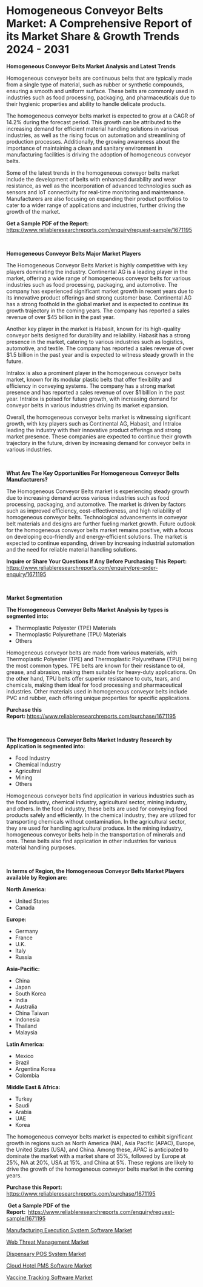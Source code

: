 <p><h1>Homogeneous Conveyor Belts Market: A Comprehensive Report of its Market Share & Growth Trends 2024 - 2031</h1></p><p><strong>Homogeneous Conveyor Belts Market Analysis and Latest Trends</strong></p>
<p><p>Homogeneous conveyor belts are continuous belts that are typically made from a single type of material, such as rubber or synthetic compounds, ensuring a smooth and uniform surface. These belts are commonly used in industries such as food processing, packaging, and pharmaceuticals due to their hygienic properties and ability to handle delicate products.</p><p>The homogeneous conveyor belts market is expected to grow at a CAGR of 14.2% during the forecast period. This growth can be attributed to the increasing demand for efficient material handling solutions in various industries, as well as the rising focus on automation and streamlining of production processes. Additionally, the growing awareness about the importance of maintaining a clean and sanitary environment in manufacturing facilities is driving the adoption of homogeneous conveyor belts.</p><p>Some of the latest trends in the homogeneous conveyor belts market include the development of belts with enhanced durability and wear resistance, as well as the incorporation of advanced technologies such as sensors and IoT connectivity for real-time monitoring and maintenance. Manufacturers are also focusing on expanding their product portfolios to cater to a wider range of applications and industries, further driving the growth of the market.</p></p>
<p><strong>Get a Sample PDF of the Report:&nbsp;</strong> <a href="https://www.reliableresearchreports.com/enquiry/request-sample/1671195">https://www.reliableresearchreports.com/enquiry/request-sample/1671195</a></p>
<p>&nbsp;</p>
<p><strong>Homogeneous Conveyor Belts Major Market Players</strong></p>
<p><p>The Homogeneous Conveyor Belts Market is highly competitive with key players dominating the industry. Continental AG is a leading player in the market, offering a wide range of homogeneous conveyor belts for various industries such as food processing, packaging, and automotive. The company has experienced significant market growth in recent years due to its innovative product offerings and strong customer base. Continental AG has a strong foothold in the global market and is expected to continue its growth trajectory in the coming years. The company has reported a sales revenue of over $45 billion in the past year.</p><p>Another key player in the market is Habasit, known for its high-quality conveyor belts designed for durability and reliability. Habasit has a strong presence in the market, catering to various industries such as logistics, automotive, and textile. The company has reported a sales revenue of over $1.5 billion in the past year and is expected to witness steady growth in the future.</p><p>Intralox is also a prominent player in the homogeneous conveyor belts market, known for its modular plastic belts that offer flexibility and efficiency in conveying systems. The company has a strong market presence and has reported a sales revenue of over $1 billion in the past year. Intralox is poised for future growth, with increasing demand for conveyor belts in various industries driving its market expansion.</p><p>Overall, the homogeneous conveyor belts market is witnessing significant growth, with key players such as Continental AG, Habasit, and Intralox leading the industry with their innovative product offerings and strong market presence. These companies are expected to continue their growth trajectory in the future, driven by increasing demand for conveyor belts in various industries.</p></p>
<p>&nbsp;</p>
<p><strong>What Are The Key Opportunities For Homogeneous Conveyor Belts Manufacturers?</strong></p>
<p><p>The Homogeneous Conveyor Belts market is experiencing steady growth due to increasing demand across various industries such as food processing, packaging, and automotive. The market is driven by factors such as improved efficiency, cost-effectiveness, and high reliability of homogeneous conveyor belts. Technological advancements in conveyor belt materials and designs are further fueling market growth. Future outlook for the homogeneous conveyor belts market remains positive, with a focus on developing eco-friendly and energy-efficient solutions. The market is expected to continue expanding, driven by increasing industrial automation and the need for reliable material handling solutions.</p></p>
<p><strong>Inquire or Share Your Questions If Any Before Purchasing This Report:</strong> <a href="https://www.reliableresearchreports.com/enquiry/pre-order-enquiry/1671195">https://www.reliableresearchreports.com/enquiry/pre-order-enquiry/1671195</a></p>
<p>&nbsp;</p>
<p><strong>Market Segmentation</strong></p>
<p><strong>The Homogeneous Conveyor Belts Market Analysis by types is segmented into:</strong></p>
<p><ul><li>Thermoplastic Polyester (TPE) Materials</li><li>Thermoplastic Polyurethane (TPU) Materials</li><li>Others</li></ul></p>
<p><p>Homogeneous conveyor belts are made from various materials, with Thermoplastic Polyester (TPE) and Thermoplastic Polyurethane (TPU) being the most common types. TPE belts are known for their resistance to oil, grease, and abrasion, making them suitable for heavy-duty applications. On the other hand, TPU belts offer superior resistance to cuts, tears, and chemicals, making them ideal for food processing and pharmaceutical industries. Other materials used in homogeneous conveyor belts include PVC and rubber, each offering unique properties for specific applications.</p></p>
<p><strong>Purchase this Report:&nbsp;</strong><a href="https://www.reliableresearchreports.com/purchase/1671195">https://www.reliableresearchreports.com/purchase/1671195</a></p>
<p>&nbsp;</p>
<p><strong>The Homogeneous Conveyor Belts Market Industry Research by Application is segmented into:</strong></p>
<p><ul><li>Food Industry</li><li>Chemical Industry</li><li>Agricultral</li><li>Mining</li><li>Others</li></ul></p>
<p><p>Homogeneous conveyor belts find application in various industries such as the food industry, chemical industry, agricultural sector, mining industry, and others. In the food industry, these belts are used for conveying food products safely and efficiently. In the chemical industry, they are utilized for transporting chemicals without contamination. In the agricultural sector, they are used for handling agricultural produce. In the mining industry, homogeneous conveyor belts help in the transportation of minerals and ores. These belts also find application in other industries for various material handling purposes.</p></p>
<p>&nbsp;</p>
<p><strong>In terms of Region, the Homogeneous Conveyor Belts Market Players available by Region are:</strong></p>
<p>
    <p> <strong> North America: </strong>
        <ul>
            <li>United States</li>
            <li>Canada</li>
        </ul>
        </p> 
    <p> <strong> Europe: </strong>
        <ul>
            <li>Germany</li>
            <li>France</li>
            <li>U.K.</li>
            <li>Italy</li>
            <li>Russia</li>
        </ul>
        </p> 
    <p> <strong> Asia-Pacific: </strong>
        <ul>
            <li>China</li>
            <li>Japan</li>
            <li>South Korea</li>
            <li>India</li>
            <li>Australia</li>
            <li>China Taiwan</li>
            <li>Indonesia</li>
            <li>Thailand</li>
            <li>Malaysia</li>
        </ul>
        </p> 
    <p> <strong> Latin America: </strong>
        <ul>
            <li>Mexico</li>
            <li>Brazil</li>
            <li>Argentina Korea</li>
            <li>Colombia</li>
        </ul>
        </p> 
    <p> <strong> Middle East & Africa: </strong>
        <ul>
            <li>Turkey</li>
            <li>Saudi</li>
            <li>Arabia</li>
            <li>UAE</li>
            <li>Korea</li>
        </ul>
    </p>
    </p>
<p><p>The homogeneous conveyor belts market is expected to exhibit significant growth in regions such as North America (NA), Asia Pacific (APAC), Europe, the United States (USA), and China. Among these, APAC is anticipated to dominate the market with a market share of 35%, followed by Europe at 25%, NA at 20%, USA at 15%, and China at 5%. These regions are likely to drive the growth of the homogeneous conveyor belts market in the coming years.</p></p>
<p><strong>Purchase this Report: </strong><a href="https://www.reliableresearchreports.com/purchase/1671195">https://www.reliableresearchreports.com/purchase/1671195</a></p>
<p>&nbsp;<strong>Get a Sample PDF of the Report:&nbsp;&nbsp;</strong><a href="https://www.reliableresearchreports.com/enquiry/request-sample/1671195">https://www.reliableresearchreports.com/enquiry/request-sample/1671195</a></p>
<p><strong></strong></p>
<p><p><a href="https://medium.com/@jeromekling1967/manufacturing-execution-system-software-market-exploring-market-share-market-trends-and-future-4256de526def">Manufacturing Execution System Software Market</a></p><p><a href="https://medium.com/@isomgleason/web-threat-management-market-insights-into-market-cagr-market-trends-and-growth-strategies-8c41fdcf4059">Web Threat Management Market</a></p><p><a href="https://medium.com/@jeromekling1967/dispensary-pos-system-market-size-market-outlook-and-market-forecast-2024-to-2031-0d0b701b9f6f">Dispensary POS System Market</a></p><p><a href="https://medium.com/@isomgleason/cloud-hotel-pms-software-market-outlook-industry-overview-and-forecast-2024-to-2031-8de7ed2b8628">Cloud Hotel PMS Software Market</a></p><p><a href="https://medium.com/@jeromekling1967/vaccine-tracking-software-market-competitive-analysis-market-trends-and-forecast-to-2031-290655dd667e">Vaccine Tracking Software Market</a></p></p>